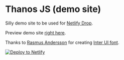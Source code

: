 # Thanos JS (demo site)

Silly demo site to be used for [Netlify Drop](https://app.netlify.com/drop).

Preview demo site [right here](https://www.thanosjs.org).

Thanks to [Rasmus Andersson](https://twitter.com/rsms) for creating [Inter UI font](https://rsms.me/inter/).

[![Deploy to Netlify](https://www.netlify.com/img/deploy/button.svg)](https://app.netlify.com/start/deploy?repository=https://github.com/praveenmega/netlifyDemoCLI)
